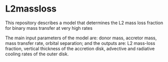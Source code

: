 # L2massloss
This repository describes a model that determines the L2 mass loss fraction for binary mass transfer at very high rates

The main input parameters of the model are: donor mass, accretor mass, mass transfer rate, orbital separation; and the outputs are: L2 mass-loss fraction, vertical thickness of the accretion disk, advective and radiative cooling rates of the outer disk.
